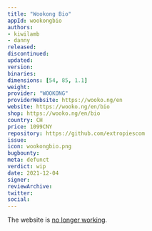 ```yaml
---
title: "Wookong Bio"
appId: wookongbio
authors:
- kiwilamb
- danny
released: 
discontinued: 
updated: 
version: 
binaries: 
dimensions: [54, 85, 1.1]
weight: 
provider: "WOOKONG"
providerWebsite: https://wooko.ng/en
website: https://wooko.ng/en/bio
shop: https://wooko.ng/en/bio
country: CH
price: 1099CNY
repository: https://github.com/extropiescom
issue: 
icon: wookongbio.png
bugbounty: 
meta: defunct
verdict: wip
date: 2021-12-04
signer: 
reviewArchive: 
twitter: 
social: 
---
```


The website is [no longer working](https://twitter.com/BitcoinWalletz/status/1466946290546143232).